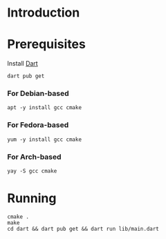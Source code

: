 # Introduction

# Prerequisites

Install [Dart](https://dart.dev/get-dart)

```
dart pub get
```
### For Debian-based

```
apt -y install gcc cmake
```

### For Fedora-based
```
yum -y install gcc cmake
```

### For Arch-based
```
yay -S gcc cmake
```

# Running

```
cmake .
make
cd dart && dart pub get && dart run lib/main.dart
```